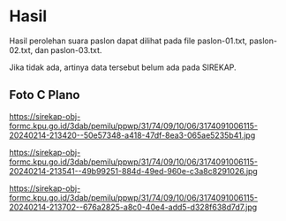 # Hasil

Hasil perolehan suara paslon dapat dilihat pada file paslon-01.txt, paslon-02.txt, dan paslon-03.txt.

Jika tidak ada, artinya data tersebut belum ada pada SIREKAP.

## Foto C Plano

https://sirekap-obj-formc.kpu.go.id/3dab/pemilu/ppwp/31/74/09/10/06/3174091006115-20240214-213420--50e57348-a418-47df-8ea3-065ae5235b41.jpg

https://sirekap-obj-formc.kpu.go.id/3dab/pemilu/ppwp/31/74/09/10/06/3174091006115-20240214-213541--49b99251-884d-49ed-960e-c3a8c8291026.jpg

https://sirekap-obj-formc.kpu.go.id/3dab/pemilu/ppwp/31/74/09/10/06/3174091006115-20240214-213702--676a2825-a8c0-40e4-add5-d328f638d7d7.jpg
